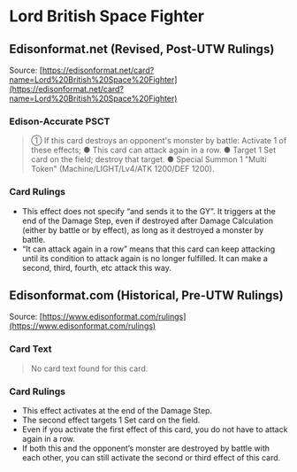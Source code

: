 # Lord British Space Fighter

## Edisonformat.net (Revised, Post-UTW Rulings)

Source: [https://edisonformat.net/card?name=Lord%20British%20Space%20Fighter](https://edisonformat.net/card?name=Lord%20British%20Space%20Fighter)

### Edison-Accurate PSCT

> ① If this card destroys an opponent's monster by battle: Activate 1 of these effects; ● This card can attack again in a row.
> ● Target 1 Set card on the field; destroy that target.
> ● Special Summon 1 "Multi Token" (Machine/LIGHT/Lv4/ATK 1200/DEF 1200).

### Card Rulings

*   This effect does not specify “and sends it to the GY”. It triggers at the end of the Damage Step, even if destroyed after Damage Calculation (either by battle or by effect), as long as it destroyed a monster by battle.
*   “It can attack again in a row” means that this card can keep attacking until its condition to attack again is no longer fulfilled. It can make a second, third, fourth, etc attack this way.


## Edisonformat.com (Historical, Pre-UTW Rulings)

Source: [https://www.edisonformat.com/rulings](https://www.edisonformat.com/rulings)

### Card Text

> No card text found for this card.

### Card Rulings

*   This effect activates at the end of the Damage Step.
*   The second effect targets 1 Set card on the field.
*   Even if you activate the first effect of this card, you do not have to attack again in a row.
*   If both this and the opponent’s monster are destroyed by battle with each other, you can still activate the second or third effect of this card.


